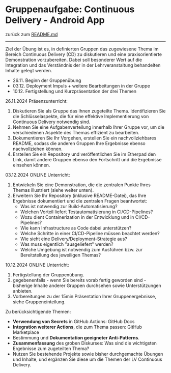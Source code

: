 # Gruppenaufgabe: Continuous Delivery - Android App

zurück zum [README.md](../README.md)

---

Ziel der Übung ist es, in definierten Gruppen das zugewiesene Thema im Bereich Continuous Delivery (CD) zu diskutieren und eine praxisorientierte Demonstration vorzubereiten. Dabei soll besonderer Wert auf die Integration und das Verständnis der in der Lehrveranstaltung behandelten Inhalte gelegt werden.

* 26.11. Beginn der Gruppenübung
* 03.12. Deployment Impuls + weitere Bearbeitungen in der Gruppe
* 10.12. Fertigstellung und Kurzpräsentation der drei Themen

26.11.2024 Präsenzunterricht:

1. Diskutieren Sie als Gruppe das Ihnen zugeteilte Thema. Identifizieren Sie die Schlüsselaspekte, die für eine effektive Implementierung von Continuous Delivery notwendig sind.
2. Nehmen Sie eine Aufgabenverteilung innerhalb Ihrer Gruppe vor, um die verschiedenen Aspekte des Themas effizient zu bearbeiten.
3. Dokumentieren Sie Ihr Vorgehen, erstellen Sie ein nachvollziehbares README, sodass die anderen Gruppen Ihre Ergebnisse ebenso nachvollziehen können.
4. Erstellen Sie ein Repository und veröffentlichen Sie im Etherpad den Link, damit andere Gruppen ebenso den Fortschritt und die Ergebnisse einsehen können.

03.12.2024 ONLINE Unterricht:

1. Entwickeln Sie eine Demonstration, die die zentralen Punkte Ihres Themas illustriert (siehe weiter unten).
2. Erweitern Sie Ihr Repository (inklusive README-Datei), das Ihre Ergebnisse dokumentiert und die zentralen Fragen beantwortet:
    * Was ist notwendig zur Build-Automatisierung?
    * Welchen Vorteil liefert Testautomatisierung in CI/CD-Pipelines?
    * Wozu dient Containerization in der Entwicklung und in CI/CD-Pipelines?
    * Wie kann Infrastructure as Code dabei unterstützen?
    * Welche Schritte in einer CI/CD-Pipeline müssen beachtet werden?
    * Wie sieht eine Delivery/Deployment-Strategie aus?
    * Was muss eigentlich "ausgeliefert" werden?
    * Welche Umgebung ist notwendig zum Ausführen bzw. zur Bereitstellung des jeweiligen Themas?

10.12.2024 ONLINE Unterricht:

1. Fertigstellung der Gruppenübung.
2. gegebenenfalls - wenn Sie bereits vorab fertig geworden sind - bisherige Inhalte anderer Gruppen durchsehen sowie Unterstützungen anbieten.
3. Vorbereitungen zu der 15min Präsentation Ihrer Gruppenergebnisse, siehe Gruppeneinteilung.

Zu berücksichtigende Themen:

* **Verwendung von Secrets** in GitHub Actions: GitHub Docs
* **Integration weiterer Actions**, die zum Thema passen: GitHub Marketplace
* Bestimmung und **Dokumentation geeigneter Anti-Patterns**.
* **Zusammenfassung** des groben Diskurses: Was sind die wichtigsten Ergebnisse zum zugeteilten Thema?
* Nutzen Sie bestehende Projekte sowie bisher durchgemachte Übungen und Inhalte, und ergänzen Sie diese um die Themen der LV Continuous Delivery.
